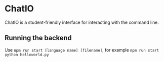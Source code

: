 # ChatIO
ChatIO is a student-friendly interface for interacting with the command line.


## Running the backend
Use `npm run start [language name] [filename]`, for example `npm run start python helloworld.py`
